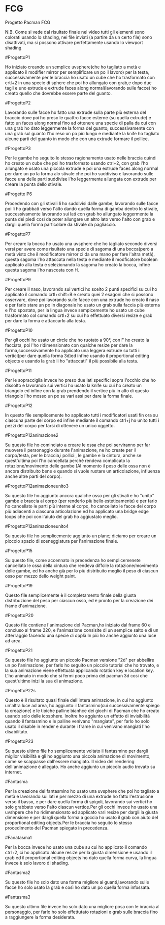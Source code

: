 # FCG
Progetto Pacman FCG

N.B. Come si vede dal risultato finale nel video tutti gli elementi sono colorati usando lo shading, nei file inviati (a partire da un certo file) sono disattivati, ma si possono attivare perfettamente usando lo viewport shading.

#ProgettoP1

Ho iniziato creando un semplice uvsphere(che ho tagliato a metà e applicato il modifier mirror per semplificare un po il lavoro) per la testa, successivamente per le braccia ho usato un cube che ho trasformato con crtl+2 in una specie di sphere che poi ho allungato con grab,e dopo due tagli e uno extrude e extrude faces along normal(lavorando sulle facce) ho creato quello che dovrebbe essere parte del guanto.

#ProgettoP2

Lavorando sulle facce ho fatto una extrude sulla parte più esterna del braccio dove poi ho preso le quattro facce esterne (su quella extrude) e fatto un faces along normal fino ad ottenere una specie di palla da cui con una grab ho dato leggermente la forma del guanto, successivamente con una grab sul guanto l'ho reso un po più lungo e mediante la knife ho tagliato alcune parti del guanto in modo che con una extrude formare il pollice.

#ProgettoP3

Per le gambe ho seguito lo stesso ragionamento usato nelle braccia quindi ho creato un cube che poi ho trasformato usando ctrl+2, con grab l'ho allungato e usato una piccola extrude e poi una extrude faces along normal per dare un po la forma alo stivale che poi ho suddiviso e lavorando sulle facce una delle parti suddivise l'ho leggermente allungata con extrude per creare la punta dello stivale. 

#Progetto P6

Procedendo con gli stivali li ho suddivisi dalle gambe, lavorando sulle facce poi li ho grabbati verso l'alto dando quella forma di gamba dentro lo stivale, successivamente lavorando sui lati con grab ho allungato leggermente la punta dei piedi così da poter allungare un altro lato verso l'alto con grab e dargli quella forma particolare da stivale da pagliaccio.

#ProgettoP7

Per creare la bocca ho usato una uvsphere che ho tagliato secondo diversi versi per avere come risultato una specie di sagoma di una bocca(però a metà visto che il modificatore mirror ci da una mano per fare l'altra metà), questa sagoma l'ho attaccata nella testa e mediante il modficatore boolean applicato alla testa e selezionando la sagoma ho creato la bocca, infine questa sagoma l'ho nascosta con H.

#ProgettoP9

Per creare il naso, lavorando sui vertici ho scelto 2 punti specifici su cui ho applicato il comando crtl+shift+B e creato quei 2 esagoni che si possono osservare, dove poi lavorando sulle facce con una extrude ho creato il naso e per farlo stare un po in diagonale ho usato un grab sulla faccia più esterna e l'ho spostato, per la lingua invece sempicemente ho usato un cube trasformato col comando crtl+2 su cui ho effettuato diversi resize e grab per dare la forma e attaccarlo alla testa.

#ProgettoP10

Per gli occhi ho usato un circle che ho ruotato a 90°, con F ho creato la facciata, poi l'ho ridimensionato con qualche resize per dare la forma,successivamente ho applicato una leggera extrude su tutti i vertici(per dare quella forma 3d)ed infine usando il proportional editing objects e usando la grab li ho "attaccati" il più possibile alla testa.

#ProgettoP11

Per le sopracciglia invece ho preso due lati specifici sopra l'occhio che ho dissolto e lavorando sui vertici ho usato la knife su cui ho creato un triangolo ed infine con la grab prendendo il vertice più in alto di questo triangolo l'ho mosso un po su vari assi per dare la forma finale.

#ProgettoP12

In questo file semplicemente ho applicato tutti i modificatori usati fin ora su ciascuna parte del corpo ed infine mediante il comando ctrl+j ho unito tutti i pezzi del corpo per farsi di ottenere un unico oggetto.

#ProgettoP12animazione2

Su questo file ho cominciato a creare le ossa che poi serviranno per far muovere il personaggio durante l'animazione, ne ho create per il corpo/testa, per le braccia,i pollici , le gambe e la cintura, anche se quest'ultima poi l'ho cancellata perchè rendeva complicato la rotazione/movimento delle gambe (Al momento il peso delle ossa non è ancora distribuito bene e quando si vuole ruotare un articolazione, influenza anche altre parti del corpo).

#ProgettoP12animazioneunito3

Su questo file ho aggiunto ancora qualche osso per gli stivali e ho "unito" gambe e braccia al corpo (per renderlo più bello esteticamente) e per farlo ho cancellato le parti più interne al corpo, ho cancellato le facce del corpo più adiacenti a ciascuna articolazione ed ho applicato una bridge edge loops che poi con l'aiuto del grab ho aggiustato meglio.

#ProgettoP12animazioneunito4

Su questo file ho semplicemente aggiunto un plane; diciamo per creare un piccolo spazio di sceneggiatura per l'animazione finale.

#ProgettoP15

Su questo file, come accennato in precedenza ho semplicemenete cancellato le ossa della cintura che rendeva diffcile la rotazione/movimento delle gambe, ed ho anche già per lo più distribuito meglio il peso di ciascun osso per mezzo dello weight paint.

#ProgettoP19

Questo file semplicemente è il completamento finale della giusta distribuzione del peso per ciascun osso, ed è pronto per la creazione dei frame d'animazione.

#ProgettoP20

Questo file contiene l'animazione del Pacman,ho iniziato dal frame 60 e concluso al frame 220, e l'animazione consisite di un semplice salto e di un atterraggio facendo una specie di opplà.In più ho anche aggiunto una luce ad area.

#ProgettoP21

Su questo file ho aggiunto un piccolo Pacman versione "2d" per abbellire un po l'animazione, per farlo ho seguito un piccolo tutorial che ho trovato, e la sua animazione viene effettuata applicando rotation key e location key. L'ho animato in modo che si fermi poco prima del pacman 3d così che quest'ultimo inizi la sua di animazione.

#ProgettoP22s

Questo è il risultato quasi finale dell'intera animazione, in cui ho aggiunto un'altra luce ad area, ho aggiunto il fantasmino(cui successivamente spiego la creazione) e le tipiche palline bianhce dei giochi di Pacman che ho creato usando solo delle icosphere. Inoltre ho aggiunto un effetto di invisibilità quando il fantasmino e le palline venivano "mangiate", per farlo ho solo usato il disable in render e durante i frame in cui venivano mangiati l'ho disabilitato. 

#ProgettoP23

Su questo ultimo file ho semplicemente voltato il fantasmino per dargli miglior visibilità e gli ho aggiunto una piccola animazione di movimento, come se scappasse dall'essere mangiato.
Il video del rendering dell'animazione è allegato. Ho anche aggiunto un piccolo audio trovato su internet.

#Fantasma

Per la creazione del fantasmino ho usato una uvsphere che poi ho tagliato a metà e lavorando sui lati e per mezzo di una extrude ho fatto l'estrusione verso il basso, e per dare quella forma di spigoli, lavorando sui vertici ho solo grabbato verso l'alto ciascun vertice.Per gli occhi invece ho usato una uvshpere che ho ridimensionato ed applicato vari resize per dargli la giusta dimensione e per dargli quella forma a goccia ho usato il grab con aiuto del proportional editing objects.Per le braccia ho seguito lo stesso procedimento del Pacman spiegato in precedenza.

#Fanatasma1

Per la bocca invece ho usato una cube su cui ho applicato il comando ctrl+2, ci ho applicato alcune resize per la giusta dimensione e usando il grab ed il proportional editing objects ho dato quella forma curva, la lingua invece è solo lavoro di shading.

#Fantasma2

Su questo file ho solo dato una forma migliore ai guanti,lavorando sulle facce ho solo usato la grab e così ho dato un po quella forma infossata.

#Fantasma3

Su questo ultimo file invece ho solo dato una migliore posa con le braccia al personaggio, per farlo ho solo effettutato rotazioni e grab sulle braccia fino a raggiungere la forma desiderata.

